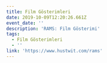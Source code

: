 ```yaml
---
title: Film Gösterimleri
date: 2019-10-09T12:20:26.661Z
event_date: ''
description: 'RAMS: Film Gösterimi'
tags:
  - Film Gösterimleri
  - ''
link: 'https://www.hustwit.com/rams'
---
```


